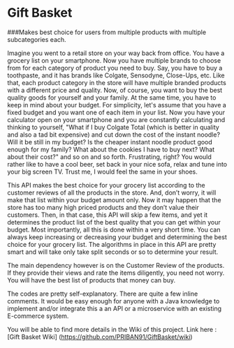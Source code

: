 # Gift Basket
###Makes best choice for users from multiple products with multiple subcategories each.

Imagine you went to a retail store on your way back from office. You have a grocery list on your smartphone. Now you have multiple brands to choose from for each category of product you need to buy. Say, you have to buy a toothpaste, and it has brands like Colgate, Sensodyne, Close-Ups, etc. Like that, each product category in the store will have multiple branded products with a different price and quality. Now, of course, you want to buy the best quality goods for yourself and your family. At the same time, you have to keep in mind about your budget. For simplicity, let's assume that you have a fixed budget and you want one of each item in your list. Now you have your calculator open on your smartphone and you are constantly calculating and thinking to yourself, "What if I buy Colgate Total (which is better in quality and also a tad bit expensive) and cut down the cost of the instant noodle? Will it be still in my budget? Is the cheaper instant noodle product good enough for my family? What about the cookies I have to buy next? What about their cost?" and so on and so forth. Frustrating, right? You would rather like to have a cool beer, set back in your nice sofa, relax and tune into your big screen TV. Trust me, I would feel the same in your shoes.

This API makes the best choice for your grocery list according to the customer reviews of all the products in the store. And, don’t worry, it will make that list within your budget amount only. Now it may happen that the store has too many high priced products and they don’t value their customers. Then, in that case, this API will skip a few items, and yet it determines the product list of the best quality that you can get within your budget. Most importantly, all this is done within a very short time. You can always keep increasing or decreasing your budget and determining the best choice for your grocery list. The algorithms in place in this API are pretty smart and will take only take split seconds or so to determine your result.

The main dependency however is on the Customer Review of the products. If they provide their views and rate the items diligently, you need not worry. You will have the best list of products that money can buy.

The codes are pretty self-explanatory. There are quite a few inline comments. It would be easy enough for anyone with a Java knowledge to implement and/or integrate this a an API or a microservice with an existing E-commerce system.

You will be able to find more details in the Wiki of this project. Link here : [Gift Basket Wiki] (https://github.com/PRIBAN91/GiftBasket/wiki) 
